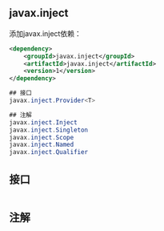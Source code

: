 ## javax.inject

添加javax.inject依赖：

```xml
<dependency>
    <groupId>javax.inject</groupId>
    <artifactId>javax.inject</artifactId>
    <version>1</version>
</dependency>
```


```java
## 接口
javax.inject.Provider<T>

## 注解
javax.inject.Inject
javax.inject.Singleton
javax.inject.Scope
javax.inject.Named
javax.inject.Qualifier
```





## 接口

```java

```

## 注解

```java

```
















